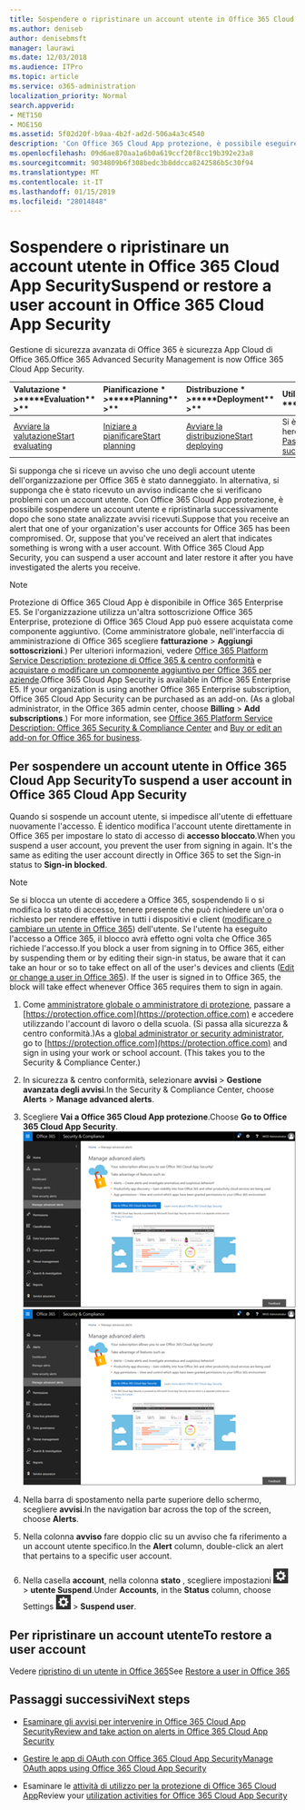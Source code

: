 ```yaml
---
title: Sospendere o ripristinare un account utente in Office 365 Cloud App Security
ms.author: deniseb
author: denisebmsft
manager: laurawi
ms.date: 12/03/2018
ms.audience: ITPro
ms.topic: article
ms.service: o365-administration
localization_priority: Normal
search.appverid:
- MET150
- MOE150
ms.assetid: 5f02d20f-b9aa-4b2f-ad2d-506a4a3c4540
description: 'Con Office 365 Cloud App protezione, è possibile eseguire le operazioni di governance sono di sospendere o riprendere un account utente. '
ms.openlocfilehash: 09d6ae870aa1a6b0a619ccf20f8cc19b392e23a8
ms.sourcegitcommit: 9034809b6f308bedc3b8ddcca8242586b5c30f94
ms.translationtype: MT
ms.contentlocale: it-IT
ms.lasthandoff: 01/15/2019
ms.locfileid: "28014848"
---
```

# <a name="suspend-or-restore-a-user-account-in-office-365-cloud-app-security"></a><span data-ttu-id="2efd0-103">Sospendere o ripristinare un account utente in Office 365 Cloud App Security</span><span class="sxs-lookup"><span data-stu-id="2efd0-103">Suspend or restore a user account in Office 365 Cloud App Security</span></span>

<span data-ttu-id="2efd0-104">Gestione di sicurezza avanzata di Office 365 è sicurezza App Cloud di Office 365.</span><span class="sxs-lookup"><span data-stu-id="2efd0-104">Office 365 Advanced Security Management is now Office 365 Cloud App Security.</span></span>
  
|<span data-ttu-id="2efd0-105">Valutazione \* *\>*\*</span><span class="sxs-lookup"><span data-stu-id="2efd0-105">\*\*\*\*Evaluation\*\* \>\*\*</span></span>|<span data-ttu-id="2efd0-106">Pianificazione \* *\>*\*</span><span class="sxs-lookup"><span data-stu-id="2efd0-106">\*\*\*\*Planning\*\* \>\*\*</span></span>|<span data-ttu-id="2efd0-107">Distribuzione \* *\>*\*</span><span class="sxs-lookup"><span data-stu-id="2efd0-107">\*\*\*\*Deployment\*\* \>\*\*</span></span>|<span data-ttu-id="2efd0-108">Utilizzo \* \* \*</span><span class="sxs-lookup"><span data-stu-id="2efd0-108">\*\*\*\*Utilization\*\*\*\*</span></span>|
|:-----|:-----|:-----|:-----|
|[<span data-ttu-id="2efd0-109">Avviare la valutazione</span><span class="sxs-lookup"><span data-stu-id="2efd0-109">Start evaluating</span></span>](office-365-cas-overview.md) <br/> |[<span data-ttu-id="2efd0-110">Iniziare a pianificare</span><span class="sxs-lookup"><span data-stu-id="2efd0-110">Start planning</span></span>](get-ready-for-office-365-cas.md) <br/> |[<span data-ttu-id="2efd0-111">Avviare la distribuzione</span><span class="sxs-lookup"><span data-stu-id="2efd0-111">Start deploying</span></span>](turn-on-office-365-cas.md) <br/> |<span data-ttu-id="2efd0-112">Si è seguito!</span><span class="sxs-lookup"><span data-stu-id="2efd0-112">You are here!</span></span>  <br/> [<span data-ttu-id="2efd0-113">Passaggi successivi</span><span class="sxs-lookup"><span data-stu-id="2efd0-113">Next steps</span></span>](suspend-or-restore-an-account-in-ocas.md#nextsteps) <br/> |
   
<span data-ttu-id="2efd0-p101">Si supponga che si riceve un avviso che uno degli account utente dell'organizzazione per Office 365 è stato danneggiato. In alternativa, si supponga che è stato ricevuto un avviso indicante che si verificano problemi con un account utente. Con Office 365 Cloud App protezione, è possibile sospendere un account utente e ripristinarla successivamente dopo che sono state analizzate avvisi ricevuti.</span><span class="sxs-lookup"><span data-stu-id="2efd0-p101">Suppose that you receive an alert that one of your organization's user accounts for Office 365 has been compromised. Or, suppose that you've received an alert that indicates something is wrong with a user account. With Office 365 Cloud App Security, you can suspend a user account and later restore it after you have investigated the alerts you receive.</span></span>
  
> [!NOTE]
> <span data-ttu-id="2efd0-p102">Protezione di Office 365 Cloud App è disponibile in Office 365 Enterprise E5. Se l'organizzazione utilizza un'altra sottoscrizione Office 365 Enterprise, protezione di Office 365 Cloud App può essere acquistata come componente aggiuntivo. (Come amministratore globale, nell'interfaccia di amministrazione di Office 365 scegliere **fatturazione** \> **Aggiungi sottoscrizioni**.) Per ulteriori informazioni, vedere [Office 365 Platform Service Description: protezione di Office 365 &amp; centro conformità](https://technet.microsoft.com/en-us/library/dn933793.aspx) e [acquistare o modificare un componente aggiuntivo per Office 365 per aziende](https://support.office.com/article/4e7b57d6-b93b-457d-aecd-0ea58bff07a6).</span><span class="sxs-lookup"><span data-stu-id="2efd0-p102">Office 365 Cloud App Security is available in Office 365 Enterprise E5. If your organization is using another Office 365 Enterprise subscription, Office 365 Cloud App Security can be purchased as an add-on. (As a global administrator, in the Office 365 admin center, choose **Billing** \> **Add subscriptions**.) For more information, see [Office 365 Platform Service Description: Office 365 Security &amp; Compliance Center](https://technet.microsoft.com/en-us/library/dn933793.aspx) and [Buy or edit an add-on for Office 365 for business](https://support.office.com/article/4e7b57d6-b93b-457d-aecd-0ea58bff07a6).</span></span> 
  
## <a name="to-suspend-a-user-account-in-office-365-cloud-app-security"></a><span data-ttu-id="2efd0-120">Per sospendere un account utente in Office 365 Cloud App Security</span><span class="sxs-lookup"><span data-stu-id="2efd0-120">To suspend a user account in Office 365 Cloud App Security</span></span>

<span data-ttu-id="2efd0-p103">Quando si sospende un account utente, si impedisce all'utente di effettuare nuovamente l'accesso. È identico modifica l'account utente direttamente in Office 365 per impostare lo stato di accesso di **accesso bloccato**.</span><span class="sxs-lookup"><span data-stu-id="2efd0-p103">When you suspend a user account, you prevent the user from signing in again. It's the same as editing the user account directly in Office 365 to set the Sign-in status to **Sign-in blocked**.</span></span>
  
> [!NOTE]
> <span data-ttu-id="2efd0-p104">Se si blocca un utente di accedere a Office 365, sospendendo li o si modifica lo stato di accesso, tenere presente che può richiedere un'ora o richiesto per rendere effettive in tutti i dispositivi e client ([modificare o cambiare un utente in Office 365](https://support.office.com/article/42BB3F17-8F9D-4182-B434-5F1C8024E614#SingleUserPreview)) dell'utente. Se l'utente ha eseguito l'accesso a Office 365, il blocco avrà effetto ogni volta che Office 365 richiede l'accesso.</span><span class="sxs-lookup"><span data-stu-id="2efd0-p104">If you block a user from signing in to Office 365, either by suspending them or by editing their sign-in status, be aware that it can take an hour or so to take effect on all of the user's devices and clients ([Edit or change a user in Office 365](https://support.office.com/article/42BB3F17-8F9D-4182-B434-5F1C8024E614#SingleUserPreview)). If the user is signed in to Office 365, the block will take effect whenever Office 365 requires them to sign in again.</span></span> 
  
1. <span data-ttu-id="2efd0-p105">Come [amministratore globale o amministratore di protezione](permissions-in-the-security-and-compliance-center.md), passare a [https://protection.office.com](https://protection.office.com) e accedere utilizzando l'account di lavoro o della scuola. (Si passa alla sicurezza &amp; centro conformità.)</span><span class="sxs-lookup"><span data-stu-id="2efd0-p105">As a [global administrator or security administrator](permissions-in-the-security-and-compliance-center.md), go to [https://protection.office.com](https://protection.office.com) and sign in using your work or school account. (This takes you to the Security &amp; Compliance Center.)</span></span> 
    
2. <span data-ttu-id="2efd0-127">In sicurezza &amp; centro conformità, selezionare **avvisi** \> **Gestione avanzata degli avvisi**.</span><span class="sxs-lookup"><span data-stu-id="2efd0-127">In the Security &amp; Compliance Center, choose **Alerts** \> **Manage advanced alerts**.</span></span>
    
3. <span data-ttu-id="2efd0-128">Scegliere **Vai a Office 365 Cloud App protezione**.</span><span class="sxs-lookup"><span data-stu-id="2efd0-128">Choose **Go to Office 365 Cloud App Security**.</span></span><br><span data-ttu-id="2efd0-129">![In sicurezza &amp; centro conformità, selezionare Gestisci avvisi avanzate per accedere alla sicurezza di Office 365 Cloud App](media/958632d4-03e3-4ade-8e22-d5509db6fca7.png)</span><span class="sxs-lookup"><span data-stu-id="2efd0-129">![In the Security &amp; Compliance Center, choose Manage Advanced Alerts to go to Office 365 Cloud App Security](media/958632d4-03e3-4ade-8e22-d5509db6fca7.png)</span></span><br>
  
4. <span data-ttu-id="2efd0-130">Nella barra di spostamento nella parte superiore dello schermo, scegliere **avvisi**.</span><span class="sxs-lookup"><span data-stu-id="2efd0-130">In the navigation bar across the top of the screen, choose **Alerts**.</span></span>
    
5. <span data-ttu-id="2efd0-131">Nella colonna **avviso** fare doppio clic su un avviso che fa riferimento a un account utente specifico.</span><span class="sxs-lookup"><span data-stu-id="2efd0-131">In the **Alert** column, double-click an alert that pertains to a specific user account.</span></span> 
    
6. <span data-ttu-id="2efd0-132">Nella casella **account**, nella colonna **stato** , scegliere impostazioni ![icona impostazioni](media/e01b75cc-b28f-4b83-8f86-b1b13dc27ab2.png) \> **utente Suspend**.</span><span class="sxs-lookup"><span data-stu-id="2efd0-132">Under **Accounts**, in the **Status** column, choose Settings ![settings icon](media/e01b75cc-b28f-4b83-8f86-b1b13dc27ab2.png) \> **Suspend user**.</span></span>
    
## <a name="to-restore-a-user-account"></a><span data-ttu-id="2efd0-133">Per ripristinare un account utente</span><span class="sxs-lookup"><span data-stu-id="2efd0-133">To restore a user account</span></span>

<span data-ttu-id="2efd0-134">Vedere [ripristino di un utente in Office 365](https://support.office.com/article/2c261e42-5dd1-48b0-845f-2a016d29cfc1)</span><span class="sxs-lookup"><span data-stu-id="2efd0-134">See [Restore a user in Office 365](https://support.office.com/article/2c261e42-5dd1-48b0-845f-2a016d29cfc1)</span></span>
  
## <a name="next-steps"></a><span data-ttu-id="2efd0-135">Passaggi successivi</span><span class="sxs-lookup"><span data-stu-id="2efd0-135">Next steps</span></span>

- [<span data-ttu-id="2efd0-136">Esaminare gli avvisi per intervenire in Office 365 Cloud App Security</span><span class="sxs-lookup"><span data-stu-id="2efd0-136">Review and take action on alerts in Office 365 Cloud App Security</span></span>](review-office-365-cas-alerts.md)
    
- [<span data-ttu-id="2efd0-137">Gestire le app di OAuth con Office 365 Cloud App Security</span><span class="sxs-lookup"><span data-stu-id="2efd0-137">Manage OAuth apps using Office 365 Cloud App Security</span></span>](manage-app-permissions-in-ocas.md)
    
- <span data-ttu-id="2efd0-138">Esaminare le [attività di utilizzo per la protezione di Office 365 Cloud App](utilization-activities-for-ocas.md)</span><span class="sxs-lookup"><span data-stu-id="2efd0-138">Review your [utilization activities for Office 365 Cloud App Security](utilization-activities-for-ocas.md)</span></span>
    


